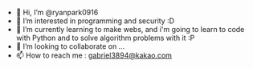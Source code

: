 - 👋 Hi, I’m @ryanpark0916
- 👀 I’m interested in programming and security :D
- 🌱 I’m currently learning to make webs, and i'm going to learn to code with Python and to solve algorithm problems with it :P
- 💞️ I’m looking to collaborate on ...
- 📫 How to reach me : gabriel3894@kakao.com

<!---
ryanpark0916/ryanpark0916 is a ✨ special ✨ repository because its `README.md` (this file) appears on your GitHub profile.
You can click the Preview link to take a look at your changes.
--->
